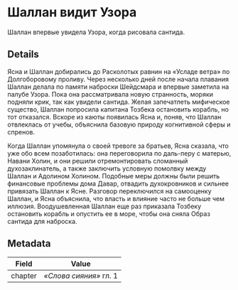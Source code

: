 # Шаллан видит Узора
Шаллан впервые увидела Узора, когда рисовала сантида.

## Details
Ясна и Шаллан добирались до Расколотых равнин на «Усладе ветра» по Долгоборовому проливу. Через несколько дней после начала плавания Шаллан делала по памяти наброски Шейдсмара и впервые заметила на палубе Узора. Пока она рассматривала новую странность, моряки подняли крик, так как увидели сантида. Желая запечатлеть мифическое существо, Шаллан попросила капитана Тозбека остановить корабль, но тот отказался. Вскоре из каюты появилась Ясна и, поняв, что Шаллан отвлеклась от учебы, объяснила базовую природу когнитивной сферы и спренов. 

Когда Шаллан упомянула о своей тревоге за братьев, Ясна сказала, что уже обо всем позаботилась: она переговорила по даль-перу с матерью, Навани Холин, и они решили отремонтировать сломанный духозаклинатель, а также заключить условную помолвку между Шаллан и Адолином Холином. Подобные меры должны были решить финансовые проблемы дома Давар, отвадить духокровников и сильнее привязать Шаллан к Ясне. Разговор переключился на самооценку Шаллан, и Ясна объяснила, что власть и влияние часто не больше чем иллюзия. Воодушевленная Шаллан еще раз приказала Тозбеку остановить корабль и опустить ее в море, чтобы она сняла Образ сантида для наброска.

## Metadata
| Field | Value |
| ----- | ----- |
| chapter | *«Слова сияния»* гл. 1 |
